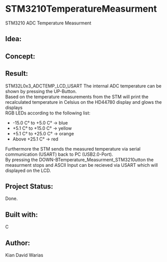 # STM3210TemperatureMeasurment
STM3210 ADC Temperature Measurment

## Idea:

## Concept:

## Result: 

STM32L0x3_ADCTEMP_LCD_USART
The internal ADC temperature can be shown by pressing the UP-Button. <br>
Based on the temperature measurements from the STM will print the recalculated temperature in Celsius on the HD44780 display and glows the displays <br> RGB LEDs according to the following list: <br>
<ul>
<li>-15.0 C° to +5.0  C° -> blue </li>
<li> +5.1 C° to +15.0 C° -> yellow </li>
<li> +5.1 C° to +25.0 C° -> orange </li>
<li>      Above +25.1 C° -> red </li>
</ul>
Furthermore the STM sends the measured temperature via serial communication (USART) back to PC (USB2.0-Port). <br>
By pressing the DOWN-BTemperature_Measurment_STM3210utton the measurment stops and ASCII Input can be recieved via USART which will displayed on the LCD.

## Project Status: 
Done.

## Built with:
C

## Author:
Kian David Warias
